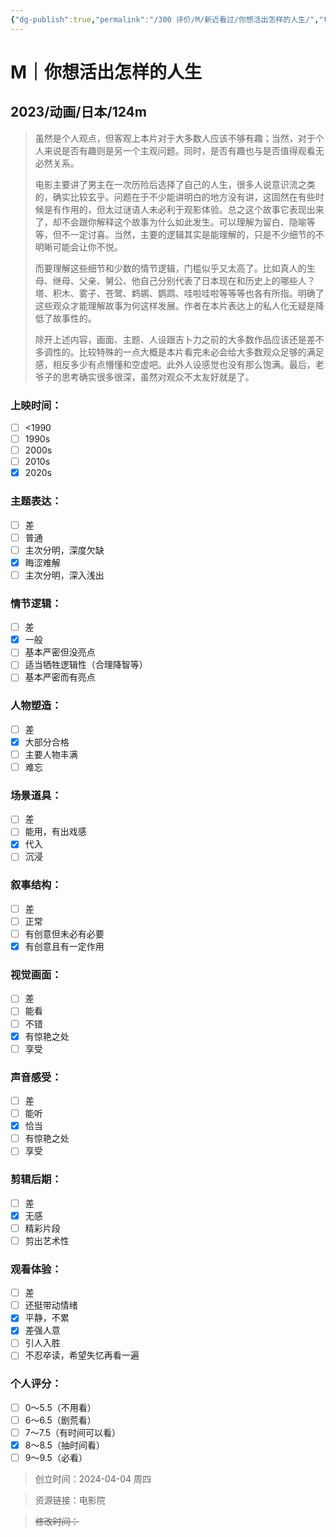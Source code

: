 ```yaml
---
{"dg-publish":true,"permalink":"/300 评价/M/新近看过/你想活出怎样的人生/","title":"你想活出怎样的人生","tags":["M","动画"],"created":"2024-04-04T13:07:03.987+08:00","updated":"2024-04-04T13:50:56.634+08:00"}
---
```


# M｜你想活出怎样的人生
## 2023/动画/日本/124m
>虽然是个人观点，但客观上本片对于大多数人应该不够有趣；当然，对于个人来说是否有趣则是另一个主观问题。同时，是否有趣也与是否值得观看无必然关系。
>
>电影主要讲了男主在一次历险后选择了自己的人生，很多人说意识流之类的，确实比较玄乎。问题在于不少能讲明白的地方没有讲，这固然在有些时候是有作用的，但太过谜语人未必利于观影体验。总之这个故事它表现出来了，却不会跟你解释这个故事为什么如此发生。可以理解为留白、隐喻等等，但不一定讨喜。当然，主要的逻辑其实是能理解的，只是不少细节的不明晰可能会让你不悦。
>
>而要理解这些细节和少数的情节逻辑，门槛似乎又太高了。比如真人的生母、继母、父亲、舅公、他自己分别代表了日本现在和历史上的哪些人？塔、积木、雾子、苍鹭、鹈鹕、鹦鹉、哇啦哇啦等等等也各有所指。明确了这些观众才能理解故事为何这样发展。作者在本片表达上的私人化无疑是降低了故事性的。
>
>除开上述内容，画面、主题、人设跟吉卜力之前的大多数作品应该还是差不多调性的。比较特殊的一点大概是本片看完未必会给大多数观众足够的满足感，相反多少有点懵懂和空虚吧。此外人设感觉也没有那么饱满。最后，老爷子的思考确实很多很深，虽然对观众不太友好就是了。
### 上映时间：
- [ ] <1990
- [ ] 1990s
- [ ] 2000s
- [ ] 2010s
- [x] 2020s
### 主题表达：
- [ ] 差
- [ ] 普通
- [ ] 主次分明，深度欠缺
- [x] 晦涩难解
- [ ] 主次分明，深入浅出
### 情节逻辑：
- [ ] 差
- [x] 一般
- [ ] 基本严密但没亮点
- [ ] 适当牺牲逻辑性（合理降智等）
- [ ] 基本严密而有亮点
### 人物塑造：
- [ ] 差
- [x] 大部分合格
- [ ] 主要人物丰满
- [ ] 难忘
### 场景道具：
- [ ] 差
- [ ] 能用，有出戏感
- [x] 代入
- [ ] 沉浸
### 叙事结构：
- [ ] 差
- [ ] 正常
- [ ] 有创意但未必有必要
- [x] 有创意且有一定作用
### 视觉画面：
- [ ] 差
- [ ] 能看
- [ ] 不错
- [x] 有惊艳之处
- [ ] 享受
### 声音感受：
- [ ] 差
- [ ] 能听
- [x] 恰当
- [ ] 有惊艳之处
- [ ] 享受
### 剪辑后期：
- [ ] 差
- [x] 无感
- [ ] 精彩片段
- [ ] 剪出艺术性
### 观看体验：
- [ ] 差
- [ ] 还挺带动情绪
- [x] 平静，不累
- [x] 差强人意
- [ ] 引人入胜
- [ ] 不忍卒读，希望失忆再看一遍
### 个人评分：
- [ ] 0～5.5（不用看）
- [ ] 6～6.5（剧荒看）
- [ ] 7～7.5（有时间可以看）
- [x] 8～8.5（抽时间看）
- [ ] 9～9.5（必看）

>创立时间：2024-04-04 周四

>资源链接：电影院

>~~修改时间：~~



